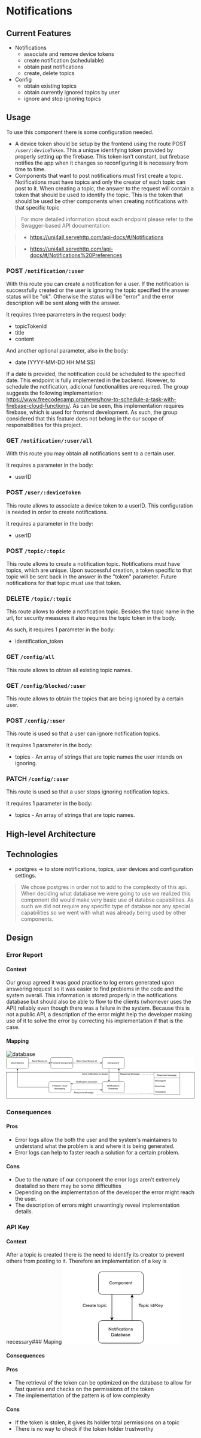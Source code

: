 # Notifications

## Current Features

- Notifications
    - associate and remove device tokens
    - create notification (schedulable)
    - obtain past notifications
    - create, delete topics
- Config
    - obtain existing topics
    - obtain currently ignored topics by user
    - ignore and stop ignoring topics
## Usage

To use this component there is some configuration needed. 
- A device token should be setup by the frontend using the route POST `/user/:deviceToken`. This a unique identifying token provided by properly setting up the firebase. This token isn't constant, but firebase notifies the app when it changes so reconfiguring it is necessary from time to time.
- Components that want to post notifications must first create a topic. Notifications must have topics and only the creator of each topic can post to it. When creating a topic, the answer to the request will contain a token that should be used to identify the topic. This is the token that should be used be other components when creating notifications with that specific topic

> For more detailed information about each endpoint please refer to the Swagger-based API documentation: 

> - https://uni4all.servehttp.com/api-docs/#/Notifications

> - https://uni4all.servehttp.com/api-docs/#/Notifications%20Preferences
### POST `/notification/:user`

With this route you can create a notification for a user.
If the notification is successfully created or the user is ignoring the topic specified the answer status will be "ok". Otherwise the status will be "error" and the error description will be sent along with the answer.

It requires three parameters in the request body:
- topicTokenId 
- title
- content

And another optional parameter, also in the body:
- date (YYYY-MM-DD HH:MM:SS)

If a date is provided, the notification could be scheduled to the specified date. This endpoint is fully implemented in the backend. However, to schedule the notification, adicional functionalities are required. The group suggests the following implementation: https://www.freecodecamp.org/news/how-to-schedule-a-task-with-firebase-cloud-functions/. As can be seen, this implementation requires firebase, which is used for frontend development. As such, the group considered that this feature does not belong in the our scope of responsibilities for this project.

### GET `/notification/:user/all`
With this route you may obtain all notifications sent to a certain user. 

It requires a parameter in the body:
- userID

### POST `/user/:deviceToken`
This route allows to associate a device token to a userID. This configuration is needed in order to create notifications.

It requires a parameter in the body:
- userID

### POST `/topic/:topic`
This route allows to create a notification topic. Notifications must have topics, which are unique. Upon successful creation, a token specific to that topic will be sent back in the answer in the "token" parameter. Future notifications for that topic must use that token.

### DELETE `/topic/:topic`
This route allows to delete a notification topic.
Besides the topic name in the url, for security measures it also requires the topic token in the body.

As such, it requires 1 parameter in the body:
- identification_token
### GET `/config/all`
This route allows to obtain all existing topic names.  
### GET `/config/blocked/:user`
This route allows to obtain the topics that are being ignored by a certain user.
### POST `/config/:user`
This route is used so that a user can ignore notification topics.

It requires 1 parameter in the body:
- topics - An array of strings that are topic names the user intends on ignoring.

### PATCH `/config/:user`
This route is used so that a user stops ignoring notification topics.

It requires 1 parameter in the body:
- topics - An array of strings that are topic names.

## High-level Architecture
## Technologies
- postgres -> to store notifications, topics, user devices and configuration settings.
> We chose postgres in order not to add to the complexity of this api. When deciding what database we were going to use we realized this component did would make very basic use of databse capabilities. As such we did not require any specific type of databse nor any special capabilities so we went with what was already being used by other components.
## Design
### Error Report

#### Context
Our group agreed it was good practice to log errors generated upon answering request so it was easier to find problems in the code and the system overall. This information is stored properly in the notifications database but should also be able to flow to the clients (whomever uses the API) reliably even though there was a failure in the system. Because this is not a public API, a description of the error might help the developer making use of it to solve the error by correcting his implementation if that is the case.

#### Mapping
![database](https://prnt.sc/6_5qJtKckGws)  
![architecture](./notifications_mapping_errorReport.png)
### Consequences

#### Pros
- Error logs allow the both the user and the system's maintainers to understand what the problem is and where it is being generated.
- Error logs can help to faster reach a solution for a certain problem.

#### Cons
- Due to the nature of our component the error logs aren't extremely deatailed so there may be some difficulties 
- Depending on the implementation of the developer the error might reach the user.
- The description of errors might unwantingly reveal implementation details.








### API Key 

#### Context
After a topic is created there is the need to identify its creator to prevent others from posting to it. Therefore an implementation of a key is necessary### Maping
![something](notifications_key.png)

#### Consequences

#### Pros
- The retrieval of the token can be optimized on the database to allow for fast queries and checks on the permissions of the token
- The implementation of the pattern is of low complexity

#### Cons
- If the token is stolen, it gives its holder total permissions on a topic 
- There is no way to check if the token holder trustworthy